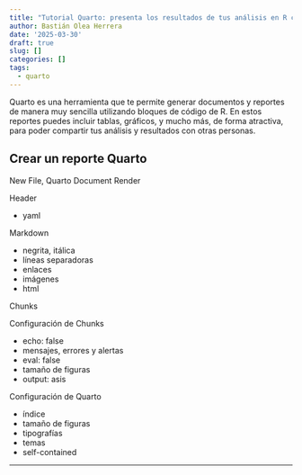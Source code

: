 ```yaml
---
title: "Tutorial Quarto: presenta los resultados de tus análisis en R con documentos Quarto"
author: Bastián Olea Herrera
date: '2025-03-30'
draft: true
slug: []
categories: []
tags:
  - quarto
---
```


Quarto es una herramienta que te permite generar documentos y reportes de manera muy sencilla utilizando bloques de código de R. En estos reportes puedes incluir tablas, gráficos, y mucho más, de forma atractiva, para poder compartir tus análisis y resultados con otras personas.


## Crear un reporte Quarto

New File, Quarto Document
Render

Header
- yaml

Markdown
- negrita, itálica
- líneas separadoras
- enlaces
- imágenes
- html

Chunks

Configuración de Chunks
- echo: false
- mensajes, errores y alertas
- eval: false
- tamaño de figuras
- output: asis

Configuración de Quarto
- índice
- tamaño de figuras
- tipografías
- temas
- self-contained

----